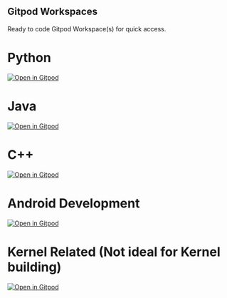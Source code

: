 **Gitpod Workspaces**
---
Ready to code Gitpod Workspace(s) for quick access.

# Python
[![Open in Gitpod](https://gitpod.io/button/open-in-gitpod.svg)](https://gitpod.io/#https://github.com/crazyuploader/Gitpod_Workspaces/tree/python)

# Java
[![Open in Gitpod](https://gitpod.io/button/open-in-gitpod.svg)](https://gitpod.io/#https://github.com/crazyuploader/Gitpod_Workspaces/tree/java)

# C++
[![Open in Gitpod](https://gitpod.io/button/open-in-gitpod.svg)](https://gitpod.io/#https://github.com/crazyuploader/Gitpod_Workspaces/tree/cpp)

# Android Development
[![Open in Gitpod](https://gitpod.io/button/open-in-gitpod.svg)](https://gitpod.io/#https://github.com/crazyuploader/Gitpod_Workspaces/tree/android)

# Kernel Related (Not ideal for Kernel building)
[![Open in Gitpod](https://gitpod.io/button/open-in-gitpod.svg)](https://gitpod.io/#https://github.com/crazyuploader/Gitpod_Workspaces/tree/kernel)
